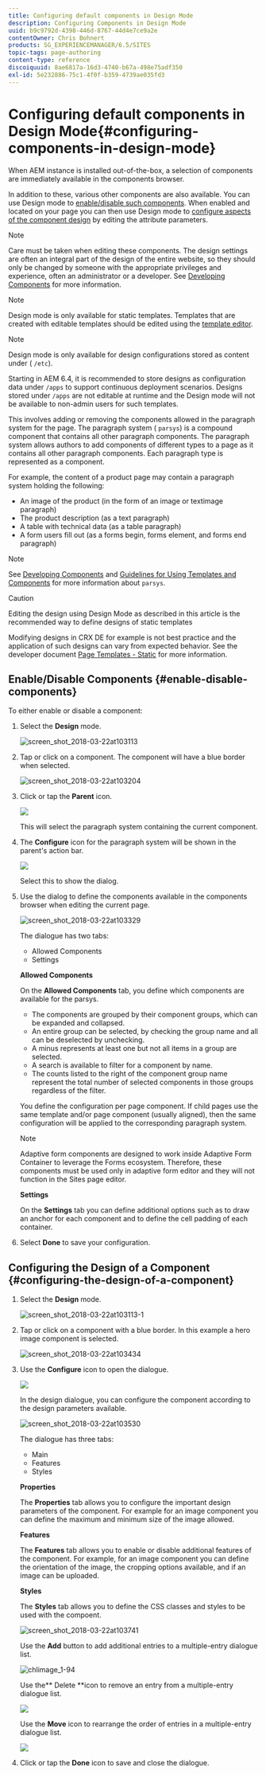 ```yaml
---
title: Configuring default components in Design Mode
description: Configuring Components in Design Mode
uuid: b9c9792d-4398-446d-8767-44d4e7ce9a2e
contentOwner: Chris Bohnert
products: SG_EXPERIENCEMANAGER/6.5/SITES
topic-tags: page-authoring
content-type: reference
discoiquuid: 8ae6817a-16d3-4740-b67a-498e75adf350
exl-id: 5e232886-75c1-4f0f-b359-4739ae035fd3
---
```

# Configuring default components in Design Mode{#configuring-components-in-design-mode}

When AEM instance is installed out-of-the-box, a selection of components are immediately available in the components browser.

In addition to these, various other components are also available. You can use Design mode to [enable/disable such components](#enable-disable-components). When enabled and located on your page you can then use Design mode to [configure aspects of the component design](#configuring-the-design-of-a-component) by editing the attribute parameters.

>[!NOTE]
>
>Care must be taken when editing these components. The design settings are often an integral part of the design of the entire website, so they should only be changed by someone with the appropriate privileges and experience, often an administrator or a developer. See [Developing Components](/help/sites-developing/components.md) for more information.

>[!NOTE]
>
>Design mode is only available for static templates. Templates that are created with editable templates should be edited using the [template editor](/help/sites-authoring/templates.md).

>[!NOTE]
>
>Design mode is only available for design configurations stored as content under ( `/etc`).
>
>Starting in AEM 6.4, it is recommended to store designs as configuration data under `/apps` to support continuous deployment scenarios. Designs stored under `/apps` are not editable at runtime and the Design mode will not be available to non-admin users for such templates.

This involves adding or removing the components allowed in the paragraph system for the page. The paragraph system ( `parsys`) is a compound component that contains all other paragraph components. The paragraph system allows authors to add components of different types to a page as it contains all other paragraph components. Each paragraph type is represented as a component.

For example, the content of a product page may contain a paragraph system holding the following:

* An image of the product (in the form of an image or textimage paragraph)
* The product description (as a text paragraph)
* A table with technical data (as a table paragraph)
* A form users fill out (as a forms begin, forms element, and forms end paragraph)

>[!NOTE]
>
>See [Developing Components](/help/sites-developing/components.md) and [Guidelines for Using Templates and Components](/help/sites-developing/dev-guidelines-bestpractices.md#guidelines-for-using-templates-and-components) for more information about `parsys`.

>[!CAUTION]
>
>Editing the design using Design Mode as described in this article is the recommended way to define designs of static templates
>
>Modifying designs in CRX DE for example is not best practice and the application of such designs can vary from expected behavior. See the developer document [Page Templates - Static](/help/sites-developing/page-templates-static.md#how-template-designs-are-applied) for more information.

## Enable/Disable Components {#enable-disable-components}

To either enable or disable a component:

1. Select the **Design** mode.

   ![screen_shot_2018-03-22at103113](assets/screen_shot_2018-03-22at103113.png)

1. Tap or click on a component. The component will have a blue border when selected.

   ![screen_shot_2018-03-22at103204](assets/screen_shot_2018-03-22at103204.png)

1. Click or tap the **Parent** icon.

   ![](do-not-localize/screen_shot_2018-03-22at103204.png)

   This will select the paragraph system containing the current component.

1. The **Configure** icon for the paragraph system will be shown in the parent's action bar.

   ![](do-not-localize/screen_shot_2018-03-22at103256.png)

   Select this to show the dialog.

1. Use the dialog to define the components available in the components browser when editing the current page.

   ![screen_shot_2018-03-22at103329](assets/screen_shot_2018-03-22at103329.png)

   The dialogue has two tabs:

    * Allowed Components
    * Settings

   **Allowed Components**

   On the **Allowed Components** tab, you define which components are available for the parsys.

    * The components are grouped by their component groups, which can be expanded and collapsed.
    * An entire group can be selected, by checking the group name and all can be deselected by unchecking.
    * A minus represents at least one but not all items in a group are selected.
    * A search is available to filter for a component by name.
    * The counts listed to the right of the component group name represent the total number of selected components in those groups regardless of the filter.

   You define the configuration per page component. If child pages use the same template and/or page component (usually aligned), then the same configuration will be applied to the corresponding paragraph system.

   >[!NOTE]
   >
   >Adaptive form components are designed to work inside Adaptive Form Container to leverage the Forms ecosystem. Therefore, these components must be used only in adaptive form editor and they will not function in the Sites page editor.

   **Settings**

   On the **Settings** tab you can define additional options such as to draw an anchor for each component and to define the cell padding of each container.

1. Select **Done** to save your configuration.

## Configuring the Design of a Component {#configuring-the-design-of-a-component}

1. Select the **Design** mode.

   ![screen_shot_2018-03-22at103113-1](assets/screen_shot_2018-03-22at103113-1.png)

1. Tap or click on a component with a blue border. In this example a hero image component is selected.

   ![screen_shot_2018-03-22at103434](assets/screen_shot_2018-03-22at103434.png)

1. Use the **Configure** icon to open the dialogue.

   ![](do-not-localize/screen_shot_2018-03-22at103256-1.png)

   In the design dialogue, you can configure the component according to the design parameters available.

   ![screen_shot_2018-03-22at103530](assets/screen_shot_2018-03-22at103530.png)

   The dialogue has three tabs:

    * Main
    * Features
    * Styles

   **Properties**

   The **Properties** tab allows you to configure the important design parameters of the component. For example for an image component you can define the maximum and minimum size of the image allowed.

   **Features**

   The **Features** tab allows you to enable or disable additional features of the component. For example, for an image component you can define the orientation of the image, the cropping options available, and if an image can be uploaded.

   **Styles**

   The **Styles** tab allows you to define the CSS classes and styles to be used with the compoent.

   ![screen_shot_2018-03-22at103741](assets/screen_shot_2018-03-22at103741.png)

   Use the **Add** button to add additional entries to a multiple-entry dialogue list.

   ![chlimage_1-94](assets/chlimage_1-94.png)

   Use the** Delete **icon to remove an entry from a multiple-entry dialogue list.

   ![](do-not-localize/screen_shot_2018-03-22at103809.png)

   Use the **Move** icon to rearrange the order of entries in a multiple-entry dialogue list.

   ![](do-not-localize/screen_shot_2018-03-22at103816.png)

1. Click or tap the **Done** icon to save and close the dialogue.
